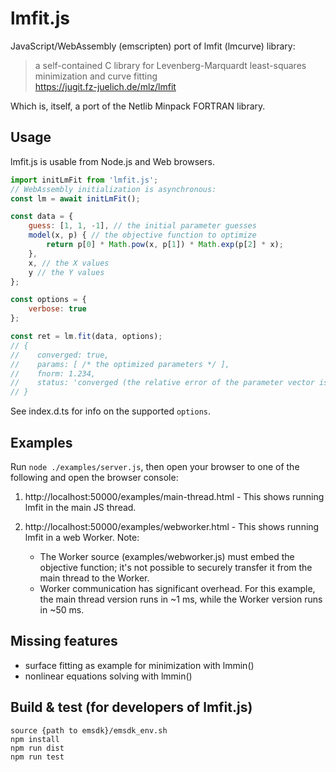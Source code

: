 # lmfit.js

JavaScript/WebAssembly (emscripten) port of lmfit (lmcurve) library:

> a self-contained C library for Levenberg-Marquardt least-squares minimization and curve fitting  
> https://jugit.fz-juelich.de/mlz/lmfit

Which is, itself, a port of the Netlib Minpack FORTRAN library.

## Usage

lmfit.js is usable from Node.js and Web browsers.

```js
import initLmFit from 'lmfit.js';
// WebAssembly initialization is asynchronous:
const lm = await initLmFit();

const data = {
    guess: [1, 1, -1], // the initial parameter guesses
    model(x, p) { // the objective function to optimize
        return p[0] * Math.pow(x, p[1]) * Math.exp(p[2] * x);
    },
    x, // the X values
    y // the Y values
};

const options = {
    verbose: true
};

const ret = lm.fit(data, options);
// {
//    converged: true,
//    params: [ /* the optimized parameters */ ],
//    fnorm: 1.234,
//    status: 'converged (the relative error of the parameter vector is at most tol)'
// }
```

See index.d.ts for info on the supported `options`.

## Examples

Run `node ./examples/server.js`, then open your browser to one of the following
and open the browser console:

1. http://localhost:50000/examples/main-thread.html - This shows running lmfit
   in the main JS thread.

2. http://localhost:50000/examples/webworker.html - This shows running lmfit in
   a web Worker. Note:

      * The Worker source (examples/webworker.js) must embed the objective
        function; it's not possible to securely transfer it from the main thread
        to the Worker.
      * Worker communication has significant overhead. For this example, the
        main thread version runs in ~1 ms, while the Worker version runs in ~50
        ms.

## Missing features

- surface fitting as example for minimization with lmmin()
- nonlinear equations solving with lmmin()

## Build & test (for developers of lmfit.js)

```
source {path to emsdk}/emsdk_env.sh
npm install
npm run dist
npm run test
```
